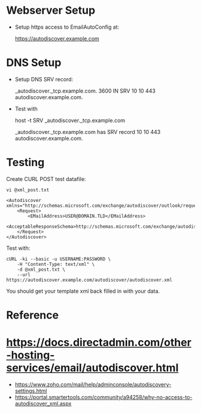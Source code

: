 # Webserver Setup

* Setup https access to EmailAutoConfig at:

    https://autodiscover.example.com

# DNS Setup
* Setup DNS SRV record:

    _autodiscover._tcp.example.com. 3600 IN SRV 10 10 443 autodiscover.example.com.

* Test with

    host -t SRV _autodiscover._tcp.example.com

    _autodiscover._tcp.example.com has SRV record 10 10 443 autodiscover.example.com.

# Testing

Create CURL POST test datafile:

    vi @xml_post.txt

```
<Autodiscover xmlns="http://schemas.microsoft.com/exchange/autodiscover/outlook/requestschema/2006">;
	<Request>
		<EMailAddress>USER@DOMAIN.TLD</EMailAddress>
		<AcceptableResponseSchema>http://schemas.microsoft.com/exchange/autodiscover/outlook/responseschema/2006a</AcceptableResponseSchema>;
	</Request>
</Autodiscover>
```

Test with:

```
cURL -ki --basic -u USERNAME:PASSWORD \
	-H "Content-Type: text/xml" \
	-d @xml_post.txt \
	--url https://autodiscover.example.com/autodiscover/autodiscover.xml
```

You should get your template xml back filled in with your data.

# Reference
# https://docs.directadmin.com/other-hosting-services/email/autodiscover.html
* https://www.zoho.com/mail/help/adminconsole/autodiscovery-settings.html
* https://portal.smartertools.com/community/a94258/why-no-access-to-autodiscover_xml.aspx
